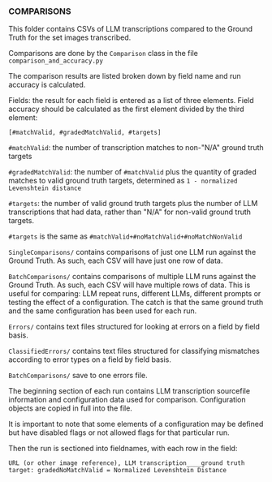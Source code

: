 ### COMPARISONS

This folder contains CSVs of LLM transcriptions compared to the Ground Truth for the set images transcribed.

Comparisons are done by the `Comparison` class in the file `comparison_and_accuracy.py`

The comparison results are listed broken down by field name and run accuracy is calculated.

Fields: the result for each field is entered as a list of three elements. Field accuracy should be calculated as the first element divided by the third element:

`[#matchValid, #gradedMatchValid, #targets]`

`#matchValid`: the number of transcription matches to non-"N/A" ground truth targets

`#gradedMatchValid`: the number of `#matchValid` plus the quantity of graded matches to valid ground truth targets, determined as `1 - normalized Levenshtein distance`

`#targets`: the number of valid ground truth targets plus the number of LLM transcriptions that had data, rather than "N/A" for non-valid ground truth targets. 

`#targets` is the same as `#matchValid+#noMatchValid+#noMatchNonValid`

`SingleComparisons/` contains comparisons of just one LLM run against the Ground Truth. As such, each CSV will have just one row of data.

`BatchComparisons/` contains comparisons of multiple LLM runs against the Ground Truth. As such, each CSV will have multiple rows of data. This is useful for comparing: LLM repeat runs, different LLMs, different prompts or testing the effect of a configuration. The catch is that the same ground truth and the same configuration has been used for each run.

`Errors/` contains text files structured for looking at errors on a field by field basis.

`ClassifiedErrors/` contains text files structured for classifying mismatches according to error types on a field by field basis.

 `BatchComparisons/` save to one errors file.

The beginning section of each run contains LLM transcription sourcefile information and configuration data used for comparison. Configuration objects are copied in full into the file.

It is important to note that some elements of a configuration may be defined but have disabled flags or not allowed flags for that particular run. 

Then the run is sectioned into fieldnames, with each row in the field:

`URL (or other image reference), LLM transcription____ground truth target: gradedNoMatchValid = Normalized Levenshtein Distance`




